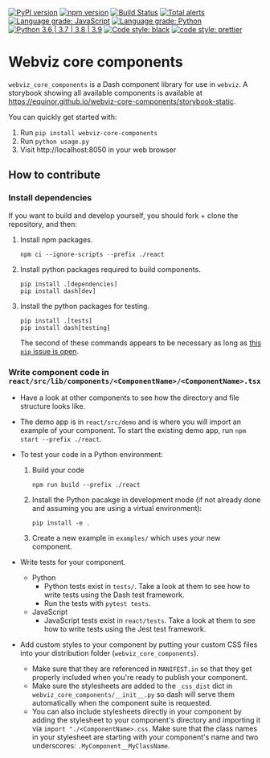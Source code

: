 [![PyPI version](https://badge.fury.io/py/webviz-core-components.svg)](https://badge.fury.io/py/webviz-core-components)
[![npm version](https://badge.fury.io/js/%40webviz%2Fcore-components.svg)](https://badge.fury.io/js/%40webviz%2Fcore-components)
[![Build Status](https://github.com/equinor/webviz-core-components/workflows/webviz-core-components/badge.svg)](https://github.com/equinor/webviz-core-components/actions?query=branch%3Amaster)
[![Total alerts](https://img.shields.io/lgtm/alerts/g/equinor/webviz-core-components.svg?logo=lgtm&logoWidth=18)](https://lgtm.com/projects/g/equinor/webviz-core-components/alerts/)
[![Language grade: JavaScript](https://img.shields.io/lgtm/grade/javascript/g/equinor/webviz-core-components.svg?logo=lgtm&logoWidth=18)](https://lgtm.com/projects/g/equinor/webviz-core-components/context:javascript)
[![Language grade: Python](https://img.shields.io/lgtm/grade/python/g/equinor/webviz-core-components.svg?logo=lgtm&logoWidth=18)](https://lgtm.com/projects/g/equinor/webviz-core-components/context:python)
[![Python 3.6 | 3.7 | 3.8 | 3.9](https://img.shields.io/badge/python-3.6%20|%203.7%20|%203.8%20|%203.9-blue.svg)](https://www.python.org/)
[![Code style: black](https://img.shields.io/badge/code%20style-black%20%28Python%29-000000.svg)](https://github.com/psf/black)
[![code style: prettier](https://img.shields.io/badge/code_style-prettier%20%28JavaScript%29-ff69b4.svg)](https://github.com/prettier/prettier)

# Webviz core components

`webviz_core_components` is a Dash component library for use in `webviz`. A storybook showing all available components is available at https://equinor.github.io/webviz-core-components/storybook-static.

You can quickly get started with:

1.  Run `pip install webviz-core-components`
2.  Run `python usage.py`
3.  Visit http://localhost:8050 in your web browser

## How to contribute

### Install dependencies

If you want to build and develop yourself, you should fork + clone the repository, and
then:

1. Install npm packages.
   ```
   npm ci --ignore-scripts --prefix ./react
   ```
2. Install python packages required to build components.
   ```
   pip install .[dependencies]
   pip install dash[dev]
   ```
3. Install the python packages for testing.
   ```
   pip install .[tests]
   pip install dash[testing]
   ```
   The second of these commands appears to be necessary as long as
   [this `pip` issue is open](https://github.com/pypa/pip/issues/4957).

### Write component code in `react/src/lib/components/<ComponentName>/<ComponentName>.tsx`

- Have a look at other components to see how the directory and file structure looks like.
- The demo app is in `react/src/demo` and is where you will import an example of your
  component. To start the existing demo app, run `npm start --prefix ./react`.
- To test your code in a Python environment:

  1. Build your code
     ```
     npm run build --prefix ./react
     ```
  2. Install the Python pacakge in development mode (if not already done and
     assuming you are using a virtual environment):
     ```
     pip install -e .
     ```
  3. Create a new example in `examples/` which uses your new component.

- Write tests for your component.

  - Python
    - Python tests exist in `tests/`. Take a look at them to see how to write tests using
      the Dash test framework.
    - Run the tests with `pytest tests`.
  - JavaScript
    - JavaScript tests exist in `react/tests`. Take a look at them to see how to write tests using
      the Jest test framework.

- Add custom styles to your component by putting your custom CSS files into
  your distribution folder (`webviz_core_components`).
  - Make sure that they are referenced in `MANIFEST.in` so that they get
    properly included when you're ready to publish your component.
  - Make sure the stylesheets are added to the `_css_dist` dict in
    `webviz_core_components/__init__.py` so dash will serve them
    automatically when the component suite is requested.
  - You can also include stylesheets directly in your component by adding the stylesheet to your component's directory and importing it via `import "./<ComponentName>.css`. Make sure that the class names in your stylesheet
    are starting with your component's name and two underscores: `.MyComponent__MyClassName`.
